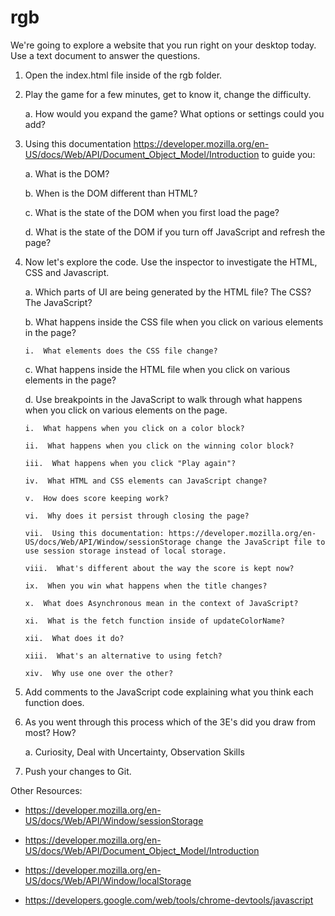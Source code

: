 # rgb
We&#39;re going to explore a website that you run right on your desktop today. Use a text document to answer the questions.

1.  Open the index.html file inside of the rgb folder. 

2.  Play the game for a few minutes, get to know it, change the difficulty. 

    a.  How would you expand the game? What options or settings could you add? 

3.  Using this documentation https://developer.mozilla.org/en-US/docs/Web/API/Document_Object_Model/Introduction to guide you: 

    a.  What is the DOM?

    b.  When is the DOM different than HTML?

    c.  What is the state of the DOM when you first load the page?

    d.  What is the state of the DOM if you turn off JavaScript and refresh the page? 

4.  Now let's explore the code. Use the inspector to investigate the HTML, CSS and Javascript. 

    a.  Which parts of UI are being generated by the HTML file? The CSS? The JavaScript? 

    b.  What happens inside the CSS file when you click on various elements in the page? 

        i.  What elements does the CSS file change? 

    c.  What happens inside the HTML file when you click on various elements in the page? 

    d.  Use breakpoints in the JavaScript to walk through what happens when you click on various elements on the page. 

        i.  What happens when you click on a color block?

        ii.  What happens when you click on the winning color block? 

        iii.  What happens when you click "Play again"? 

        iv.  What HTML and CSS elements can JavaScript change? 

        v.  How does score keeping work? 

        vi.  Why does it persist through closing the page? 

        vii.  Using this documentation: https://developer.mozilla.org/en-US/docs/Web/API/Window/sessionStorage change the JavaScript file to use session storage instead of local storage. 

        viii.  What's different about the way the score is kept now? 

        ix.  When you win what happens when the title changes? 

        x.  What does Asynchronous mean in the context of JavaScript? 

        xi.  What is the fetch function inside of updateColorName? 

        xii.  What does it do? 

        xiii.  What's an alternative to using fetch? 

        xiv.  Why use one over the other? 

5.  Add comments to the JavaScript code explaining what you think each function does. 

6.  As you went through this process which of the 3E's did you draw from most? How?

    a.  Curiosity, Deal with Uncertainty, Observation Skills

7.  Push your changes to Git.

Other Resources: 

- https://developer.mozilla.org/en-US/docs/Web/API/Window/sessionStorage

- https://developer.mozilla.org/en-US/docs/Web/API/Document_Object_Model/Introduction

- https://developer.mozilla.org/en-US/docs/Web/API/Window/localStorage

- https://developers.google.com/web/tools/chrome-devtools/javascript